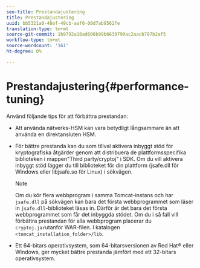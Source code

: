 ```yaml
---
seo-title: Prestandajustering
title: Prestandajustering
uuid: bb5321a0-48ef-49cb-aaf0-00d7ab9562fe
translation-type: tm+mt
source-git-commit: 1b9792a10ad606b99b6639799ac2aacb707b2af5
workflow-type: tm+mt
source-wordcount: '161'
ht-degree: 0%

---
```



# Prestandajustering{#performance-tuning}

Använd följande tips för att förbättra prestandan:

* Att använda nätverks-HSM kan vara betydligt långsammare än att använda en direktansluten HSM.
* För bättre prestanda kan du som tillval aktivera inbyggt stöd för kryptografiska åtgärder genom att distribuera de plattformsspecifika biblioteken i mappen&quot;Third party/cryptoj&quot; i SDK. Om du vill aktivera inbyggt stöd lägger du till biblioteket för din plattform (jsafe.dll för Windows eller libjsafe.so för Linux) i sökvägen.

   >[!NOTE]
   >
   >Om du kör flera webbprogram i samma Tomcat-instans och har `jsafe.dll` på sökvägen kan bara det första webbprogrammet som läser in `jsafe.dll`-biblioteket läsas in. Därför är det bara det första webbprogrammet som får det inbyggda stödet. Om du i så fall vill förbättra prestandan för alla webbprogram placerar du `cryptoj.jar`utanför WAR-filen. I katalogen `<tomcat_installation_folder>/lib`.

* Ett 64-bitars operativsystem, som 64-bitarsversionen av Red Hat® eller Windows, ger mycket bättre prestanda jämfört med ett 32-bitars operativsystem.

